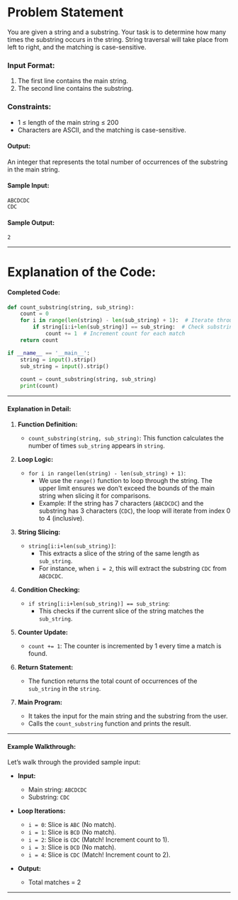 # Problem Statement
You are given a string and a substring. Your task is to determine how many times the substring occurs in the string. String traversal will take place from left to right, and the matching is case-sensitive.

### Input Format:
1. The first line contains the main string.
2. The second line contains the substring.

### Constraints:
- 1 ≤ length of the main string ≤ 200
- Characters are ASCII, and the matching is case-sensitive.

#### Output:
An integer that represents the total number of occurrences of the substring in the main string.

#### Sample Input:
```
ABCDCDC
CDC
```

#### Sample Output:
```
2
```

---

# Explanation of the Code:

#### Completed Code:
```python
def count_substring(string, sub_string):
    count = 0
    for i in range(len(string) - len(sub_string) + 1):  # Iterate through the string
        if string[i:i+len(sub_string)] == sub_string:  # Check substring in sliced part
            count += 1  # Increment count for each match
    return count

if __name__ == '__main__':
    string = input().strip()
    sub_string = input().strip()
    
    count = count_substring(string, sub_string)
    print(count)
```

---

#### Explanation in Detail:

1. **Function Definition:**
   - `count_substring(string, sub_string)`: This function calculates the number of times `sub_string` appears in `string`.

2. **Loop Logic:**
   - `for i in range(len(string) - len(sub_string) + 1)`:
     - We use the `range()` function to loop through the string. The upper limit ensures we don't exceed the bounds of the main string when slicing it for comparisons.
     - Example: If the string has 7 characters (`ABCDCDC`) and the substring has 3 characters (`CDC`), the loop will iterate from index 0 to 4 (inclusive).

3. **String Slicing:**
   - `string[i:i+len(sub_string)]`:
     - This extracts a slice of the string of the same length as `sub_string`.
     - For instance, when `i = 2`, this will extract the substring `CDC` from `ABCDCDC`.

4. **Condition Checking:**
   - `if string[i:i+len(sub_string)] == sub_string`:
     - This checks if the current slice of the string matches the `sub_string`.

5. **Counter Update:**
   - `count += 1`: The counter is incremented by 1 every time a match is found.

6. **Return Statement:**
   - The function returns the total count of occurrences of the `sub_string` in the `string`.

7. **Main Program:**
   - It takes the input for the main string and the substring from the user.
   - Calls the `count_substring` function and prints the result.

---

#### Example Walkthrough:
Let’s walk through the provided sample input:

- **Input:**
  - Main string: `ABCDCDC`
  - Substring: `CDC`

- **Loop Iterations:**
  - `i = 0`: Slice is `ABC` (No match).
  - `i = 1`: Slice is `BCD` (No match).
  - `i = 2`: Slice is `CDC` (Match! Increment count to 1).
  - `i = 3`: Slice is `DCD` (No match).
  - `i = 4`: Slice is `CDC` (Match! Increment count to 2).

- **Output:**
  - Total matches = 2

---
